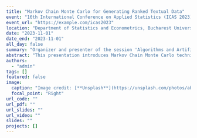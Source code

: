 ```yaml
---
title: "Markov Chain Monte Carlo for Generating Ranked Textual Data"
event: "16th International Conference on Applied Statistics (ICAS 2023)"
event_url: "https://example.com/icas2023"
location: "Department of Statistics and Econometrics, Bucharest University of Economic Studies, Bucharest, Romania"
date: "2023-11-01"
date_end: "2023-11-01"
all_day: false
summary: "Organizer and presenter of the session 'Algorithms and Artificial Intelligence in the Digital Age,' co-chaired with Prof. Carmen Pintilescu."
abstract: "This presentation introduces Markov Chain Monte Carlo techniques for generating ranked textual data, highlighting their efficiency in computational linguistics."
authors:
  - "admin"
tags: []
featured: false
image:
  caption: "Image credit: [**Unsplash**](https://unsplash.com/photos/abstract-conference)"
  focal_point: "Right"
url_code: ""
url_pdf: ""
url_slides: ""
url_video: ""
slides: ""
projects: []
---
```

